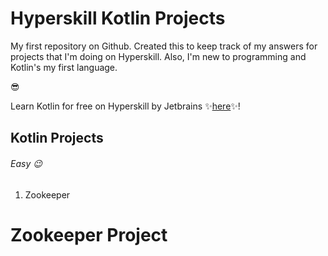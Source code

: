# Hyperskill Kotlin Projects
My first repository on Github. Created this to keep track of my answers for projects that I'm doing on Hyperskill. Also, I'm new to programming and Kotlin's my first language. 

:sunglasses:

Learn Kotlin for free on Hyperskill by Jetbrains :sparkles:[here](https://hyperskill.org/join/aaa4d715f):sparkles:!

## Kotlin Projects

###### Easy :wink: 
1. Zookeeper

# Zookeeper Project

